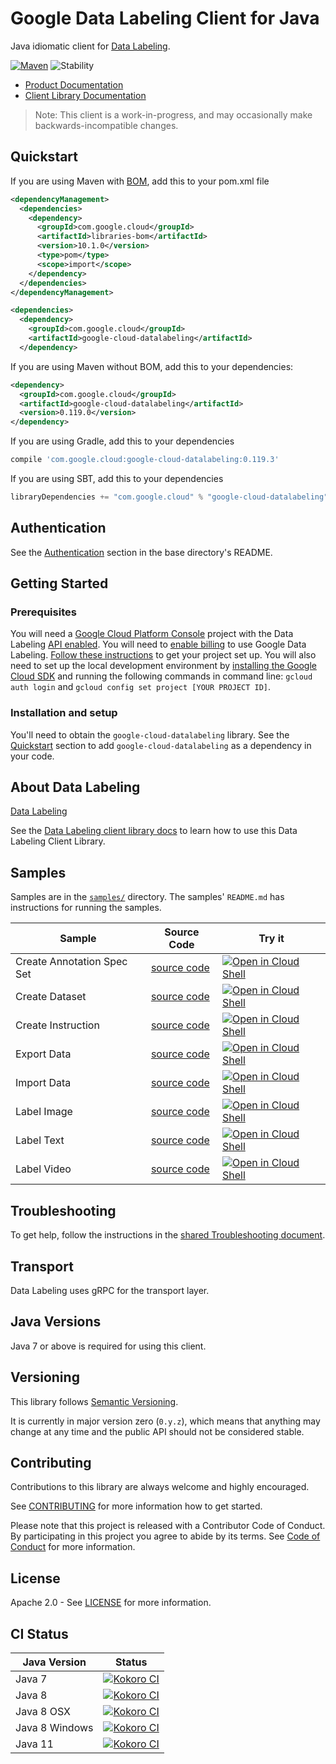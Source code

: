 # Google Data Labeling Client for Java

Java idiomatic client for [Data Labeling][product-docs].

[![Maven][maven-version-image]][maven-version-link]
![Stability][stability-image]

- [Product Documentation][product-docs]
- [Client Library Documentation][javadocs]

> Note: This client is a work-in-progress, and may occasionally
> make backwards-incompatible changes.

## Quickstart

If you are using Maven with [BOM][libraries-bom], add this to your pom.xml file
```xml
<dependencyManagement>
  <dependencies>
    <dependency>
      <groupId>com.google.cloud</groupId>
      <artifactId>libraries-bom</artifactId>
      <version>10.1.0</version>
      <type>pom</type>
      <scope>import</scope>
    </dependency>
  </dependencies>
</dependencyManagement>

<dependencies>
  <dependency>
    <groupId>com.google.cloud</groupId>
    <artifactId>google-cloud-datalabeling</artifactId>
  </dependency>

```

If you are using Maven without BOM, add this to your dependencies:

```xml
<dependency>
  <groupId>com.google.cloud</groupId>
  <artifactId>google-cloud-datalabeling</artifactId>
  <version>0.119.0</version>
</dependency>

```

[//]: # ({x-version-update-start:google-cloud-datalabeling:released})

If you are using Gradle, add this to your dependencies
```Groovy
compile 'com.google.cloud:google-cloud-datalabeling:0.119.3'
```
If you are using SBT, add this to your dependencies
```Scala
libraryDependencies += "com.google.cloud" % "google-cloud-datalabeling" % "0.119.3"
```
[//]: # ({x-version-update-end})

## Authentication

See the [Authentication][authentication] section in the base directory's README.

## Getting Started

### Prerequisites

You will need a [Google Cloud Platform Console][developer-console] project with the Data Labeling [API enabled][enable-api].
You will need to [enable billing][enable-billing] to use Google Data Labeling.
[Follow these instructions][create-project] to get your project set up. You will also need to set up the local development environment by
[installing the Google Cloud SDK][cloud-sdk] and running the following commands in command line:
`gcloud auth login` and `gcloud config set project [YOUR PROJECT ID]`.

### Installation and setup

You'll need to obtain the `google-cloud-datalabeling` library.  See the [Quickstart](#quickstart) section
to add `google-cloud-datalabeling` as a dependency in your code.

## About Data Labeling


[Data Labeling][product-docs] 

See the [Data Labeling client library docs][javadocs] to learn how to
use this Data Labeling Client Library.





## Samples

Samples are in the [`samples/`](https://github.com/googleapis/java-datalabeling/tree/master/samples) directory. The samples' `README.md`
has instructions for running the samples.

| Sample                      | Source Code                       | Try it |
| --------------------------- | --------------------------------- | ------ |
| Create Annotation Spec Set | [source code](https://github.com/googleapis/java-datalabeling/blob/master/samples/snippets/src/main/java/com/example/datalabeling/CreateAnnotationSpecSet.java) | [![Open in Cloud Shell][shell_img]](https://console.cloud.google.com/cloudshell/open?git_repo=https://github.com/googleapis/java-datalabeling&page=editor&open_in_editor=samples/snippets/src/main/java/com/example/datalabeling/CreateAnnotationSpecSet.java) |
| Create Dataset | [source code](https://github.com/googleapis/java-datalabeling/blob/master/samples/snippets/src/main/java/com/example/datalabeling/CreateDataset.java) | [![Open in Cloud Shell][shell_img]](https://console.cloud.google.com/cloudshell/open?git_repo=https://github.com/googleapis/java-datalabeling&page=editor&open_in_editor=samples/snippets/src/main/java/com/example/datalabeling/CreateDataset.java) |
| Create Instruction | [source code](https://github.com/googleapis/java-datalabeling/blob/master/samples/snippets/src/main/java/com/example/datalabeling/CreateInstruction.java) | [![Open in Cloud Shell][shell_img]](https://console.cloud.google.com/cloudshell/open?git_repo=https://github.com/googleapis/java-datalabeling&page=editor&open_in_editor=samples/snippets/src/main/java/com/example/datalabeling/CreateInstruction.java) |
| Export Data | [source code](https://github.com/googleapis/java-datalabeling/blob/master/samples/snippets/src/main/java/com/example/datalabeling/ExportData.java) | [![Open in Cloud Shell][shell_img]](https://console.cloud.google.com/cloudshell/open?git_repo=https://github.com/googleapis/java-datalabeling&page=editor&open_in_editor=samples/snippets/src/main/java/com/example/datalabeling/ExportData.java) |
| Import Data | [source code](https://github.com/googleapis/java-datalabeling/blob/master/samples/snippets/src/main/java/com/example/datalabeling/ImportData.java) | [![Open in Cloud Shell][shell_img]](https://console.cloud.google.com/cloudshell/open?git_repo=https://github.com/googleapis/java-datalabeling&page=editor&open_in_editor=samples/snippets/src/main/java/com/example/datalabeling/ImportData.java) |
| Label Image | [source code](https://github.com/googleapis/java-datalabeling/blob/master/samples/snippets/src/main/java/com/example/datalabeling/LabelImage.java) | [![Open in Cloud Shell][shell_img]](https://console.cloud.google.com/cloudshell/open?git_repo=https://github.com/googleapis/java-datalabeling&page=editor&open_in_editor=samples/snippets/src/main/java/com/example/datalabeling/LabelImage.java) |
| Label Text | [source code](https://github.com/googleapis/java-datalabeling/blob/master/samples/snippets/src/main/java/com/example/datalabeling/LabelText.java) | [![Open in Cloud Shell][shell_img]](https://console.cloud.google.com/cloudshell/open?git_repo=https://github.com/googleapis/java-datalabeling&page=editor&open_in_editor=samples/snippets/src/main/java/com/example/datalabeling/LabelText.java) |
| Label Video | [source code](https://github.com/googleapis/java-datalabeling/blob/master/samples/snippets/src/main/java/com/example/datalabeling/LabelVideo.java) | [![Open in Cloud Shell][shell_img]](https://console.cloud.google.com/cloudshell/open?git_repo=https://github.com/googleapis/java-datalabeling&page=editor&open_in_editor=samples/snippets/src/main/java/com/example/datalabeling/LabelVideo.java) |



## Troubleshooting

To get help, follow the instructions in the [shared Troubleshooting document][troubleshooting].

## Transport

Data Labeling uses gRPC for the transport layer.

## Java Versions

Java 7 or above is required for using this client.

## Versioning


This library follows [Semantic Versioning](http://semver.org/).


It is currently in major version zero (``0.y.z``), which means that anything may change at any time
and the public API should not be considered stable.

## Contributing


Contributions to this library are always welcome and highly encouraged.

See [CONTRIBUTING][contributing] for more information how to get started.

Please note that this project is released with a Contributor Code of Conduct. By participating in
this project you agree to abide by its terms. See [Code of Conduct][code-of-conduct] for more
information.

## License

Apache 2.0 - See [LICENSE][license] for more information.

## CI Status

Java Version | Status
------------ | ------
Java 7 | [![Kokoro CI][kokoro-badge-image-1]][kokoro-badge-link-1]
Java 8 | [![Kokoro CI][kokoro-badge-image-2]][kokoro-badge-link-2]
Java 8 OSX | [![Kokoro CI][kokoro-badge-image-3]][kokoro-badge-link-3]
Java 8 Windows | [![Kokoro CI][kokoro-badge-image-4]][kokoro-badge-link-4]
Java 11 | [![Kokoro CI][kokoro-badge-image-5]][kokoro-badge-link-5]

[product-docs]: https://cloud.google.com/ai-platform/data-labeling/docs/
[javadocs]: https://googleapis.dev/java/google-cloud-datalabeling/latest/
[kokoro-badge-image-1]: http://storage.googleapis.com/cloud-devrel-public/java/badges/java-datalabeling/java7.svg
[kokoro-badge-link-1]: http://storage.googleapis.com/cloud-devrel-public/java/badges/java-datalabeling/java7.html
[kokoro-badge-image-2]: http://storage.googleapis.com/cloud-devrel-public/java/badges/java-datalabeling/java8.svg
[kokoro-badge-link-2]: http://storage.googleapis.com/cloud-devrel-public/java/badges/java-datalabeling/java8.html
[kokoro-badge-image-3]: http://storage.googleapis.com/cloud-devrel-public/java/badges/java-datalabeling/java8-osx.svg
[kokoro-badge-link-3]: http://storage.googleapis.com/cloud-devrel-public/java/badges/java-datalabeling/java8-osx.html
[kokoro-badge-image-4]: http://storage.googleapis.com/cloud-devrel-public/java/badges/java-datalabeling/java8-win.svg
[kokoro-badge-link-4]: http://storage.googleapis.com/cloud-devrel-public/java/badges/java-datalabeling/java8-win.html
[kokoro-badge-image-5]: http://storage.googleapis.com/cloud-devrel-public/java/badges/java-datalabeling/java11.svg
[kokoro-badge-link-5]: http://storage.googleapis.com/cloud-devrel-public/java/badges/java-datalabeling/java11.html
[stability-image]: https://img.shields.io/badge/stability-beta-yellow
[maven-version-image]: https://img.shields.io/maven-central/v/com.google.cloud/google-cloud-datalabeling.svg
[maven-version-link]: https://search.maven.org/search?q=g:com.google.cloud%20AND%20a:google-cloud-datalabeling&core=gav
[authentication]: https://github.com/googleapis/google-cloud-java#authentication
[developer-console]: https://console.developers.google.com/
[create-project]: https://cloud.google.com/resource-manager/docs/creating-managing-projects
[cloud-sdk]: https://cloud.google.com/sdk/
[troubleshooting]: https://github.com/googleapis/google-cloud-common/blob/master/troubleshooting/readme.md#troubleshooting
[contributing]: https://github.com/googleapis/java-datalabeling/blob/master/CONTRIBUTING.md
[code-of-conduct]: https://github.com/googleapis/java-datalabeling/blob/master/CODE_OF_CONDUCT.md#contributor-code-of-conduct
[license]: https://github.com/googleapis/java-datalabeling/blob/master/LICENSE
[enable-billing]: https://cloud.google.com/apis/docs/getting-started#enabling_billing
[enable-api]: https://console.cloud.google.com/flows/enableapi?apiid=datalabeling.googleapis.com
[libraries-bom]: https://github.com/GoogleCloudPlatform/cloud-opensource-java/wiki/The-Google-Cloud-Platform-Libraries-BOM
[shell_img]: https://gstatic.com/cloudssh/images/open-btn.png
